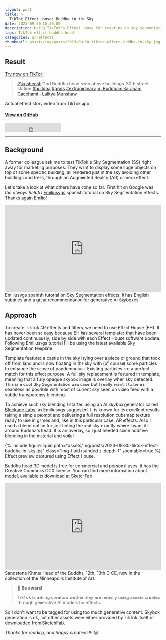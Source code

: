 ```yaml
---
layout: post
title: >
  TikTok Effect House: Buddha in the Sky
date: 2023-09-30 15:30:00
description: Using TikTok's Effect House for creating an sky segmentation effect featuring a huge Buddha head.
tags: TikTok effect buddha head
categories: ar-effects
thumbnail: assets/img/posts/2023-09-30-tiktok-effect-buddha-in-sky.jpg
---
```


## Result

<div class="row justify-content-center mt-3">
    <a class="btn btn-lg btn-block" href="https://vm.tiktok.com/ZMjKgGoKn/" role="button" target="_blank">Try now on TikTok!</a>
</div>

<blockquote class="tiktok-embed" cite="https://www.tiktok.com/@kusheesh/video/7286554333880028422" data-video-id="7286554333880028422" style="max-width: 605px;min-width: 325px;" data-autoplay="false" muted> <section> <a target="_blank" title="@kusheesh" href="https://www.tiktok.com/@kusheesh?refer=embed">@kusheesh</a> God Buddha head seen above buildings. 30th street station <a title="buddha" target="_blank" href="https://www.tiktok.com/tag/buddha?refer=embed">#buddha</a> <a title="gods" target="_blank" href="https://www.tiktok.com/tag/gods?refer=embed">#gods</a> <a title="extraordinary" target="_blank" href="https://www.tiktok.com/tag/extraordinary?refer=embed">#extraordinary</a> <a target="_blank" title="♬ Buddham Saranam Gacchami - Lalitya Munshaw" href="https://www.tiktok.com/music/Buddham-Saranam-Gacchami-6714343013839013890?refer=embed">♬ Buddham Saranam Gacchami - Lalitya Munshaw</a> </section> </blockquote> <script async src="https://www.tiktok.com/embed.js"></script>
<div class="caption">
    Actual effect story video from TikTok app.
</div>

#### [View on GitHub](https://github.com/Aestial/TikTok-BuddhaInTheSky)

<!-- Star on GitHub button -->
<iframe src="https://ghbtns.com/github-btn.html?user=Aestial&repo=TikTok-BuddhaInTheSky&type=star&count=true&size=large" frameborder="0" scrolling="0" width="180" height="30" title="GitHub"></iframe>

---

## Background

A former colleague ask me to test TikTok's Sky Segmentation (SS) right away for marketing purposes. They want to display some huge objects on top of some specific building, all rendered just in the sky avoiding other buildings and trees, through an Augmented Reality (AR) camera effect.

Let's take a look at what others have done so far. First hit on Google was _the always helpful_ [Emiliusvgs](https://www.patreon.com/emiliusvgs) spanish tutorial on Sky Segmentation effects. Thanks again Emilio!

<div>
    <style>
        .embed-container {
            position: relative;
            padding-bottom: 56.25%;
            height: 0;
            overflow: hidden;
            max-width: 100%;
        }
        .embed-container iframe,
        .embed-container object,
        .embed-container embed {
            position: absolute;
            top: 0;
            left: 0;
            width: 100%;
            height: 100%;
        }
    </style>
    <div class='embed-container'>
        <iframe src='https://www.youtube.com/embed/IPxOqc6bXqU' frameborder='0'
                allowfullscreen></iframe>
    </div>
</div>
<div class="caption">
    Emiliusvgs spanish tutorial on Sky Segmentation effects. It has English subtitles and a great recommendation for generative AI Skyboxes.
</div>

## Approach

To create TikTok AR effects and filters, we need to use Effect House (EH). It has never been so easy because EH has several templates that have been updated continuously, side by side with each Effect House software update. Following Emiliusvgs tutorial I'll be using the latest available Sky Segmentation template.

Template features a castle in the sky laying over a piece of ground that took off from land and is now floating in the sky with (of course) some particles to enhance the sense of pandemonium. Existing particles are a perfect match for this effect purpose. A full sky replacement is featured in template, meaning that a fully opaque skybox image is overlay when sky detected. This is a cool Sky Segmentation use case but I really want it to be as seamless as possible with most of current sky seen on video feed with a subtle transparency blending.

To achieve such sky blending I started using an AI _skybox_ generator called [Blockade Labs](https://skybox.blockadelabs.com/), as Emiliusvgs suggested. It is known for its excellent results taking a simple prompt and delivering a full resolution cubemap texture ready to use in games and, like in this particular case, AR effects. Also I used a blend option for just tinting the real sky exactly where I want it: around Buddha's head. It is an overlay, so I just needed some additive blending in the material and voila!

<div class="row justify-content-center mt-3">
    <div class="col-sm-7 mt-3 mt-md-0">
        {% include figure.liquid path="assets/img/posts/2023-09-30-tiktok-effect-buddha-in-sky.jpg" class="img-fluid rounded z-depth-1" zoomable=true %}
    </div>
</div>
<div class="caption">
    Effect preview captured using Effect House.
</div>

Buddha head 3D model is free for commercial and personal uses, it has the Creative Commons CC0 license. You can find more information about model, available to download at [SketchFab](https://sketchfab.com/)

<div>
    <style>
        .embed-container {
            position: relative;
            padding-bottom: 56.25%;
            height: 0;
            overflow: hidden;
            max-width: 100%;
        }
        .embed-container iframe,
        .embed-container object,
        .embed-container embed {
            position: absolute;
            top: 0;
            left: 0;
            width: 100%;
            height: 100%;
        }
    </style>
    <div class='embed-container'>
        <iframe title="Head of the Buddha, 12th - 13th C CE" frameborder="0" allowfullscreen mozallowfullscreen="true" webkitallowfullscreen="true" allow="autoplay; fullscreen; xr-spatial-tracking" xr-spatial-tracking execution-while-out-of-viewport execution-while-not-rendered web-share src="https://sketchfab.com/models/d1963b3475e24071b338b1ca782f4d82/embed">
        </iframe>
    </div>
</div>
<div class="caption">
    Sandstone Khmer Head of the Buddha, 12th, 13th C CE, now in the collection of the Minneapolis Institute of Art. 
</div>

> :eyes: **Be aware!**
>
> TikTok is asking creators wether they are heavily using assets created through generative AI models for effects.

So I don't want to be tagged for using too much generative content. Skybox generation is ok, but other assets were either provided by TikTok itself or downloaded from SketchFab.

_Thanks for reading, and happy creations!!!_ :smiley:
